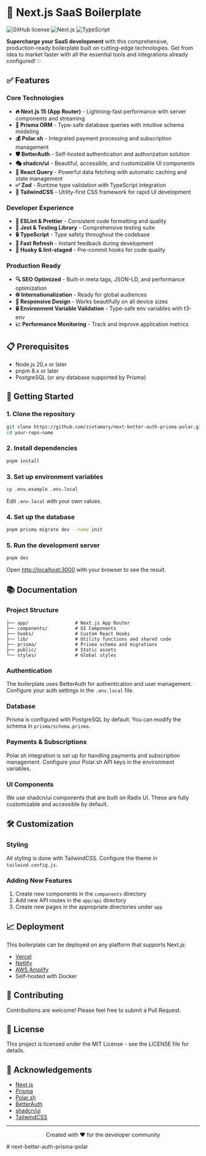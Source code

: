 # 🚀 Next.js SaaS Boilerplate

![GitHub license](https://img.shields.io/badge/license-MIT-blue.svg)
![Next.js](https://img.shields.io/badge/Next.js-15.0-black)
![TypeScript](https://img.shields.io/badge/TypeScript-5-blue)

**Supercharge your SaaS development** with this comprehensive, production-ready boilerplate built on cutting-edge technologies. Get from idea to market faster with all the essential tools and integrations already configured! ✨

## ✅ Features

### Core Technologies
* **🔥 Next.js 15 (App Router)** - Lightning-fast performance with server components and streaming
* **💾 Prisma ORM** - Type-safe database queries with intuitive schema modeling
* **💰 Polar.sh** - Integrated payment processing and subscription management
* **🛡️ BetterAuth** - Self-hosted authentication and authorization solution
* **🎭 shadcn/ui** - Beautiful, accessible, and customizable UI components
* **🔄 React Query** - Powerful data fetching with automatic caching and state management
* **✅ Zod** - Runtime type validation with TypeScript integration
* **🎨 TailwindCSS** - Utility-first CSS framework for rapid UI development

### Developer Experience
* **📏 ESLint & Prettier** - Consistent code formatting and quality
* **🧪 Jest & Testing Library** - Comprehensive testing suite
* **🔒 TypeScript** - Type safety throughout the codebase
* **🔄 Fast Refresh** - Instant feedback during development
* **🐶 Husky & lint-staged** - Pre-commit hooks for code quality

### Production Ready
* **🔍 SEO Optimized** - Built-in meta tags, JSON-LD, and performance optimization
* **🌐 Internationalization** - Ready for global audiences
* **📱 Responsive Design** - Works beautifully on all device sizes
* **🔒 Environment Variable Validation** - Type-safe env variables with t3-env
* **📈 Performance Monitoring** - Track and improve application metrics

## 📋 Prerequisites

- Node.js 20.x or later
- pnpm 8.x or later
- PostgreSQL (or any database supported by Prisma)

## 🚀 Getting Started

### 1. Clone the repository

```bash
git clone https://github.com/zivtamary/next-better-auth-prisma-polar.git
cd your-repo-name
```

### 2. Install dependencies

```bash
pnpm install
```

### 3. Set up environment variables

```bash
cp .env.example .env.local
```

Edit `.env.local` with your own values.

### 4. Set up the database

```bash
pnpm prisma migrate dev --name init
```

### 5. Run the development server

```bash
pnpm dev
```

Open [http://localhost:3000](http://localhost:3000) with your browser to see the result.

## 📚 Documentation

### Project Structure

```
├── app/                 # Next.js App Router
├── components/          # UI Components
├── hooks/               # Custom React Hooks
├── lib/                 # Utility functions and shared code
├── prisma/              # Prisma schema and migrations
├── public/              # Static assets
└── styles/              # Global styles
```

### Authentication

The boilerplate uses BetterAuth for authentication and user management. Configure your auth settings in the `.env.local` file.

### Database

Prisma is configured with PostgreSQL by default. You can modify the schema in `prisma/schema.prisma`.

### Payments & Subscriptions

Polar.sh integration is set up for handling payments and subscription management. Configure your Polar.sh API keys in the environment variables.

### UI Components

We use shadcn/ui components that are built on Radix UI. These are fully customizable and accessible by default.

## 🛠️ Customization

### Styling

All styling is done with TailwindCSS. Configure the theme in `tailwind.config.js`.

### Adding New Features

1. Create new components in the `components` directory
2. Add new API routes in the `app/api` directory
3. Create new pages in the appropriate directories under `app`

## 📈 Deployment

This boilerplate can be deployed on any platform that supports Next.js:

- [Vercel](https://vercel.com/)
- [Netlify](https://www.netlify.com/)
- [AWS Amplify](https://aws.amazon.com/amplify/)
- Self-hosted with Docker

## 🤝 Contributing

Contributions are welcome! Please feel free to submit a Pull Request.

## 📝 License

This project is licensed under the MIT License - see the LICENSE file for details.

## 🙏 Acknowledgements

- [Next.js](https://nextjs.org/)
- [Prisma](https://www.prisma.io/)
- [Polar.sh](https://polar.sh/)
- [BetterAuth](https://betterauth.io/)
- [shadcn/ui](https://ui.shadcn.com/)
- [TailwindCSS](https://tailwindcss.com/)

---

<p align="center">Created with ❤️ for the developer community</p># next-better-auth-prisma-polar
